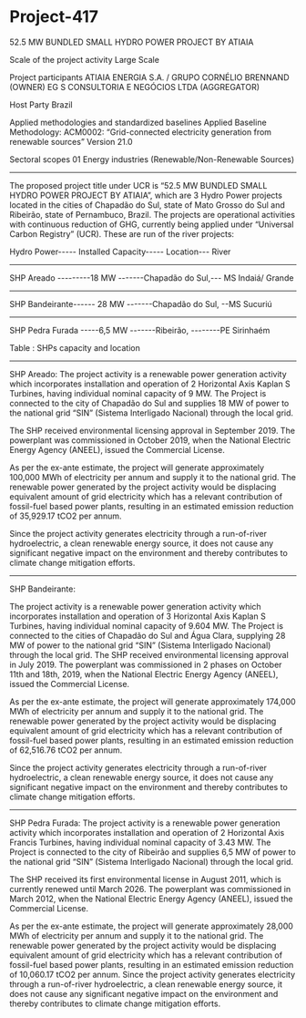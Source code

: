 # Project-417
52.5 MW BUNDLED SMALL HYDRO POWER PROJECT BY ATIAIA

Scale of the project activity Large Scale

Project participants ATIAIA ENERGIA S.A. / GRUPO CORNÉLIO
BRENNAND (OWNER)
EG S CONSULTORIA E NEGÓCIOS LTDA
(AGGREGATOR)

Host Party Brazil

Applied methodologies and standardized baselines Applied Baseline Methodology:
ACM0002: “Grid-connected electricity generation
from renewable sources” Version 21.0

Sectoral scopes 01 Energy industries (Renewable/Non-Renewable
Sources)
______________________

The proposed project title under UCR is “52.5 MW BUNDLED SMALL HYDRO POWER
PROJECT BY ATIAIA”, which are 3 Hydro Power projects located in the cities of Chapadão do Sul,
state of Mato Grosso do Sul and Ribeirão, state of Pernambuco, Brazil. The projects are operational
activities with continuous reduction of GHG, currently being applied under “Universal Carbon
Registry” (UCR). These are run of the river projects:

Hydro Power----- Installed Capacity----- Location--- River
__________________
SHP Areado ---------18 MW -------Chapadão do Sul,--- MS Indaiá/ Grande
__________________
SHP Bandeirante------ 28 MW -------Chapadão do Sul, --MS Sucuriú
________________
SHP Pedra Furada -----6,5 MW -------Ribeirão, --------PE Sirinhaém

Table : SHPs capacity and location 
_______________
SHP Areado:
The project activity is a renewable power generation activity which incorporates installation and
operation of 2 Horizontal Axis Kaplan S Turbines, having individual nominal capacity of 9 MW. The
Project is connected to the city of Chapadão do Sul and supplies 18 MW of power to the national grid
“SIN” (Sistema Interligado Nacional) through the local grid.

The SHP received environmental licensing approval in September 2019. The powerplant was
commissioned in October 2019, when the National Electric Energy Agency (ANEEL), issued the
Commercial License.

As per the ex-ante estimate, the project will generate approximately 100,000 MWh of electricity per
annum and supply it to the national grid. The renewable power generated by the project activity would
be displacing equivalent amount of grid electricity which has a relevant contribution of fossil-fuel
based power plants, resulting in an estimated emission reduction of 35,929.17 tCO2 per annum.

Since the project activity generates electricity through a run-of-river hydroelectric, a clean renewable
energy source, it does not cause any significant negative impact on the environment and thereby
contributes to climate change mitigation efforts.
______________________
SHP Bandeirante:

The project activity is a renewable power generation activity which incorporates installation and
operation of 3 Horizontal Axis Kaplan S Turbines, having individual nominal capacity of 9.604 MW.
The Project is connected to the cities of Chapadão do Sul and Água Clara, supplying 28 MW of power
to the national grid “SIN” (Sistema Interligado Nacional) through the local grid.
The SHP received environmental licensing approval in July 2019. The powerplant was commissioned
in 2 phases on October 11th and 18th, 2019, when the National Electric Energy Agency (ANEEL),
issued the Commercial License.

As per the ex-ante estimate, the project will generate approximately 174,000 MWh of electricity per
annum and supply it to the national grid. The renewable power generated by the project activity would
be displacing equivalent amount of grid electricity which has a relevant contribution of fossil-fuel
based power plants, resulting in an estimated emission reduction of 62,516.76 tCO2 per annum.

Since the project activity generates electricity through a run-of-river hydroelectric, a clean renewable
energy source, it does not cause any significant negative impact on the environment and thereby
contributes to climate change mitigation efforts.
_____________________________
SHP Pedra Furada:
The project activity is a renewable power generation activity which incorporates installation and
operation of 2 Horizontal Axis Francis Turbines, having individual nominal capacity of 3.43 MW.
The Project is connected to the city of Ribeirão and supplies 6,5 MW of power to the national grid
“SIN” (Sistema Interligado Nacional) through the local grid.

The SHP received its first environmental license in August 2011, which is currently renewed until
March 2026. The powerplant was commissioned in March 2012, when the National Electric Energy
Agency (ANEEL), issued the Commercial License.

As per the ex-ante estimate, the project will generate approximately 28,000 MWh of electricity per
annum and supply it to the national grid. The renewable power generated by the project activity would
be displacing equivalent amount of grid electricity which has a relevant contribution of fossil-fuel
based power plants, resulting in an estimated emission reduction of 10,060.17 tCO2 per annum.
Since the project activity generates electricity through a run-of-river hydroelectric, a clean renewable
energy source, it does not cause any significant negative impact on the environment and thereby
contributes to climate change mitigation efforts. 


